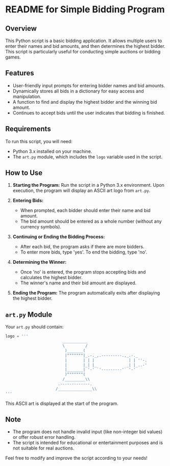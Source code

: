# README for Simple Bidding Program

## Overview
This Python script is a basic bidding application. It allows multiple users to enter their names and bid amounts, and then determines the highest bidder. This script is particularly useful for conducting simple auctions or bidding games.

## Features
- User-friendly input prompts for entering bidder names and bid amounts.
- Dynamically stores all bids in a dictionary for easy access and manipulation.
- A function to find and display the highest bidder and the winning bid amount.
- Continues to accept bids until the user indicates that bidding is finished.

## Requirements
To run this script, you will need:
- Python 3.x installed on your machine.
- The `art.py` module, which includes the `logo` variable used in the script.

## How to Use
1. **Starting the Program:** Run the script in a Python 3.x environment. Upon execution, the program will display an ASCII art logo from `art.py`.

2. **Entering Bids:** 
   - When prompted, each bidder should enter their name and bid amount.
   - The bid amount should be entered as a whole number (without any currency symbols).

3. **Continuing or Ending the Bidding Process:**
   - After each bid, the program asks if there are more bidders.
   - To enter more bids, type 'yes'. To end the bidding, type 'no'.

4. **Determining the Winner:**
   - Once 'no' is entered, the program stops accepting bids and calculates the highest bidder.
   - The winner's name and their bid amount are displayed.

5. **Ending the Program:** The program automatically exits after displaying the highest bidder.

## `art.py` Module
Your `art.py` should contain:
```python
logo = '''
                         ___________
                         \         /
                          )_______(
                          |"""""""|_.-._,.---------.,_.-._
                          |       | | |               | | ''-.
                          |       |_| |_             _| |_..-'
                          |_______| '-' `'---------'` '-'
                          )"""""""(
                         /_________\\
                       .-------------.
                      /_______________\\
'''
```
This ASCII art is displayed at the start of the program.

## Note
- The program does not handle invalid input (like non-integer bid values) or offer robust error handling.
- The script is intended for educational or entertainment purposes and is not suitable for real auctions.

Feel free to modify and improve the script according to your needs!